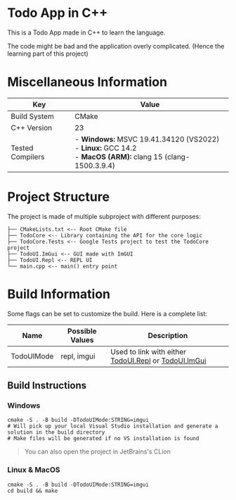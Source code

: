 # Todo App in C++

This is a Todo App made in C++ to learn the language.

The code might be bad and the application overly complicated. 
(Hence the learning part of this project)

# Miscellaneous Information

| Key              | Value                                                                                                                 |
|------------------|-----------------------------------------------------------------------------------------------------------------------|
| Build System     | CMake                                                                                                                 |
| C++ Version      | 23                                                                                                                    |
| Tested Compilers | - **Windows:** MSVC 19.41.34120 (VS2022)<br/>- **Linux:** GCC 14.2<br/>- **MacOS (ARM):** clang 15 (clang-1500.3.9.4) |

# Project Structure
The project is made of multiple subproject with different purposes:
```text
├── CMakeLists.txt <-- Root CMake file
├── TodoCore <-- Library containing the API for the core logic
├── TodoCore.Tests <-- Google Tests project to test the TodoCore project
├── TodoUI.ImGui <-- GUI made with ImGUI 
├── TodoUI.Repl <-- REPL UI
└── main.cpp <-- main() entry point
```

# Build Information

Some flags can be set to customize the build. Here is a complete list:

| Name       | Possible Values | Description                                                                             |
|------------|-----------------|-----------------------------------------------------------------------------------------|
| TodoUIMode | repl, imgui     | Used to link with either [TodoUI.Repl](./TodoUI.Repl) or [TodoUI.ImGui](./TodoUI.ImGui) |


## Build Instructions
### Windows
```shell
cmake -S . -B build -DTodoUIMode:STRING=imgui
# Will pick up your local Visual Studio installation and generate a solution in the build directory
# Make files will be generated if no VS installation is found
```
> You can also open the project in JetBrains's CLion

### Linux & MacOS
```shell
cmake -S . -B build -DTodoUIMode:STRING=imgui
cd build && make
```